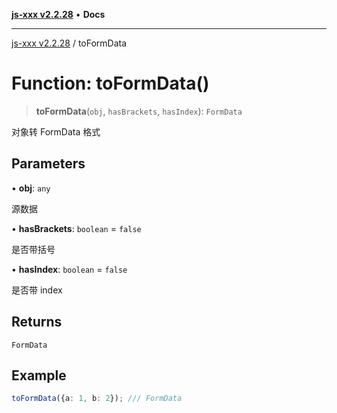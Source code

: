 [**js-xxx v2.2.28**](../README.md) • **Docs**

***

[js-xxx v2.2.28](../README.md) / toFormData

# Function: toFormData()

> **toFormData**(`obj`, `hasBrackets`, `hasIndex`): `FormData`

对象转 FormData 格式

## Parameters

• **obj**: `any`

源数据

• **hasBrackets**: `boolean` = `false`

是否带括号

• **hasIndex**: `boolean` = `false`

是否带 index

## Returns

`FormData`

## Example

```ts
toFormData({a: 1, b: 2}); /// FormData
```
